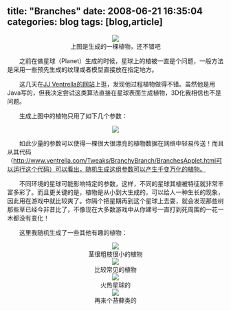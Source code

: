 title: "Branches"
date: 2008-06-21 16:35:04
categories: blog
tags: [blog,article]
---    
<div style="text-align:center;"><img src="http://blog.scorpionstudio.com/20080621_1.jpg" style="vertical-align:middle;"/></div>  
<div style="text-align:center;">上图是生成的一棵植物，还不错吧</div>      
  
　　之前在做星球（Planet）生成的时候，星球上的植被一直是个问题，一般方法是采用一些预先生成的纹理或者模型直接放在指定地方。  
  
　　这几天在[JJ Ventrella的网站](http://www.ventrella.com/)上逛，发现他过程植物做得不错。虽然他是用Java写的，但我决定尝试这类算法直接在星球表面生成植物，3D化我相信也不是问题。  
  
　　生成上图中的植物只用了如下几个参数：

<div style="text-align:center;"><img src="http://blog.scorpionstudio.com/20080621_2.jpg" style="vertical-align:middle;"/></div>    
  
　　如此少量的参数可以使得一棵很大很漂亮的植物数据在网络中轻易传送！而且从其代码（http://www.ventrella.com/Tweaks/BranchyBranch/BranchesApplet.html可以运行这个代码）可以看出，随机生成这组参数可以产生千变万化的植物。  
  
　　不同环境的星球可能影响特定的参数，这样，不同的星球其植被特征就非常丰富多彩了。而且更关键的是，植物是从小到大生成的，可以给人一种生长的现象，因此用在游戏中就比较爽了。你隔个把星期再到这个星球上去耍，就会发现那些树那些草已经今非昔比了，不像现在大多数游戏中从你建号一直打到死周围的一花一木都没有变化！  
  
　　这里我随机生成了一些其他有趣的植物：

<div style="text-align:center;"><img src="http://blog.scorpionstudio.com/20080621_3.jpg" style="vertical-align:middle;"/></div>  
<div style="text-align:center;">茎很粗枝很小的植物</div>      
<div style="text-align:center;"><img src="http://blog.scorpionstudio.com/20080621_4.jpg" style="vertical-align:middle;"/></div>  
<div style="text-align:center;">比较常见的植物</div>      
<div style="text-align:center;"><img src="http://blog.scorpionstudio.com/20080621_5.jpg" style="vertical-align:middle;"/></div>  
<div style="text-align:center;">火热星球的</div>      
<div style="text-align:center;"><img src="http://blog.scorpionstudio.com/20080621_6.jpg" style="vertical-align:middle;"/></div>  
<div style="text-align:center;">再来个苔藓类的</div>      
